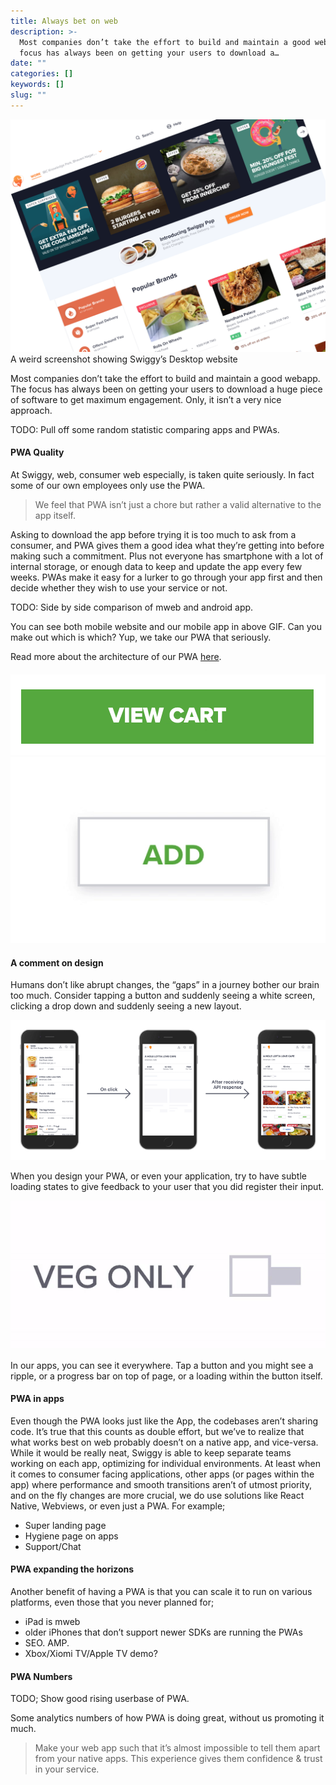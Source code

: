 ```yaml
---
title: Always bet on web
description: >-
  Most companies don’t take the effort to build and maintain a good webapp. The
  focus has always been on getting your users to download a…
date: ""
categories: []
keywords: []
slug: ""
---
```


![A weird screenshot showing Swiggy’s Desktop website](img/blog/1__3sVFY7SBNW9xRiFmSFF__uA.png)
A weird screenshot showing Swiggy’s Desktop website

Most companies don’t take the effort to build and maintain a good webapp. The focus has always been on getting your users to download a huge piece of software to get maximum engagement. Only, it isn’t a very nice approach.

TODO: Pull off some random statistic comparing apps and PWAs.

#### PWA Quality

At Swiggy, web, consumer web especially, is taken quite seriously. In fact some of our own employees only use the PWA.

> We feel that PWA isn’t just a chore but rather a valid alternative to the app itself.

Asking to download the app before trying it is too much to ask from a consumer, and PWA gives them a good idea what they’re getting into before making such a commitment. Plus not everyone has smartphone with a lot of internal storage, or enough data to keep and update the app every few weeks. PWAs make it easy for a lurker to go through your app first and then decide whether they wish to use your service or not.

TODO: Side by side comparison of mweb and android app.

You can see both mobile website and our mobile app in above GIF. Can you make out which is which? Yup, we take our PWA that seriously.

Read more about the architecture of our PWA [here](https://bytes.swiggy.com/swiggy-diet-progressive-web-app-beccd248bf7b).

####

![](img/blog/1__tG9r8R94VFoKyde0oAws__g.gif)
![](img/blog/1__HlLIbHI0Bxf6tRiDMtqBaA.gif)

#### A comment on design

Humans don’t like abrupt changes, the “gaps” in a journey bother our brain too much. Consider tapping a button and suddenly seeing a white screen, clicking a drop down and suddenly seeing a new layout.

![](img/blog/1__jyjt1qAnIltmgTFsitTGFg.png)

When you design your PWA, or even your application, try to have subtle loading states to give feedback to your user that you did register their input.

![](img/blog/1__QDe5rZ2qH__fLP2L1wfjW3w.gif)

In our apps, you can see it everywhere. Tap a button and you might see a ripple, or a progress bar on top of page, or a loading within the button itself.

#### PWA in apps

Even though the PWA looks just like the App, the codebases aren’t sharing code. It’s true that this counts as double effort, but we’ve to realize that what works best on web probably doesn’t on a native app, and vice-versa. While it would be really neat, Swiggy is able to keep separate teams working on each app, optimizing for individual environments. At least when it comes to consumer facing applications, other apps (or pages within the app) where performance and smooth transitions aren’t of utmost priority, and on the fly changes are more crucial, we do use solutions like React Native, Webviews, or even just a PWA. For example;

- Super landing page
- Hygiene page on apps
- Support/Chat

#### PWA expanding the horizons

Another benefit of having a PWA is that you can scale it to run on various platforms, even those that you never planned for;

- iPad is mweb
- older iPhones that don’t support newer SDKs are running the PWAs
- SEO. AMP.
- Xbox/Xiomi TV/Apple TV demo?

#### PWA Numbers

TODO; Show good rising userbase of PWA.

Some analytics numbers of how PWA is doing great, without us promoting it much.

> Make your web app such that it’s almost impossible to tell them apart from your native apps. This experience gives them confidence & trust in your service.
